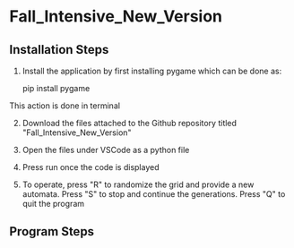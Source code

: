 # **Fall_Intensive_New_Version**

## Installation Steps
1. Install the application by first installing pygame which can be done as: 

    pip install pygame 

This action is done in terminal

2. Download the files attached to the Github repository titled "Fall_Intensive_New_Version"

3. Open the files under VSCode as a python file

4. Press run once the code is displayed

5. To operate, press "R" to randomize the grid and provide a new automata. Press "S" to stop and continue the generations. Press "Q" to quit the program


## Program Steps






